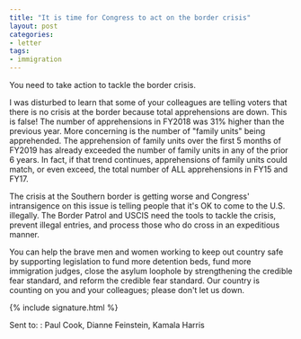 ```yaml
---
title: "It is time for Congress to act on the border crisis"
layout: post
categories:
- letter
tags:
- immigration
---
```


You need to take action to tackle the border crisis.

I was disturbed to learn that some of your colleagues are telling voters that there is no crisis at the border because total apprehensions are down. This is false! The number of apprehensions in FY2018 was 31% higher than the previous year. More concerning is the number of "family units" being apprehended. The apprehension of family units over the first 5 months of FY2019 has already exceeded the number of family units in any of the prior 6 years. In fact, if that trend continues, apprehensions of family units could match, or even exceed, the total number of ALL apprehensions in FY15 and FY17.

The crisis at the Southern border is getting worse and Congress' intransigence on this issue is telling people that it's OK to come to the U.S. illegally. The Border Patrol and USCIS need the tools to tackle the crisis, prevent illegal entries, and process those who do cross in an expeditious manner.

You can help the brave men and women working to keep out country safe by supporting legislation to fund more detention beds, fund more immigration judges, close the asylum loophole by strengthening the credible fear standard, and reform the credible fear standard. Our country is counting on you and your colleagues; please don't let us down.

{% include signature.html %}

Sent to:
: Paul Cook, Dianne Feinstein, Kamala Harris
